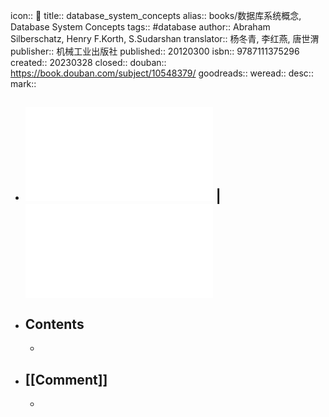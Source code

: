 icon:: 📖
title:: database_system_concepts
alias:: books/数据库系统概念, Database System Concepts
tags:: #database
author:: Abraham Silberschatz, Henry F.Korth, S.Sudarshan
translator:: 杨冬青, 李红燕, 唐世渭
publisher:: 机械工业出版社
published:: 20120300
isbn:: 9787111375296
created:: 20230328
closed::
douban:: https://book.douban.com/subject/10548379/
goodreads::
weread::
desc::
mark::
- ## ![Database System Concepts](../assets/book_database_system_concepts_6th_edition.pdf) | ![数据库系统概念](../assets/book_数据库系统概念.pdf)
- ## Contents
  -
- ## [[Comment]]
  -